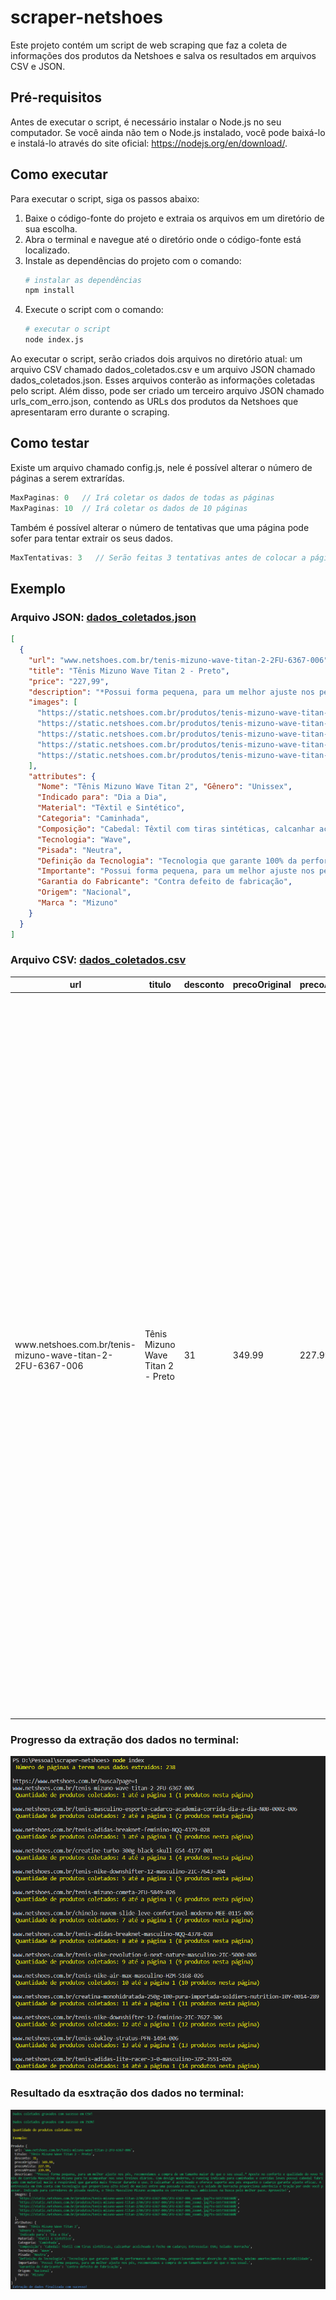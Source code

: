# scraper-netshoes

Este projeto contém um script de web scraping que faz a coleta de informações dos produtos da Netshoes e salva os resultados em arquivos CSV e JSON.

## Pré-requisitos
Antes de executar o script, é necessário instalar o Node.js no seu computador. Se você ainda não tem o Node.js instalado, você pode baixá-lo e instalá-lo através do site oficial: https://nodejs.org/en/download/.

## Como executar
Para executar o script, siga os passos abaixo:

1. Baixe o código-fonte do projeto e extraia os arquivos em um diretório de sua escolha.
2. Abra o terminal e navegue até o diretório onde o código-fonte está localizado.
3. Instale as dependências do projeto com o comando: 
    ```bash
    # instalar as dependências
    npm install
    ```
4. Execute o script com o comando: 
    ```bash
    # executar o script
    node index.js
    ```

Ao executar o script, serão criados dois arquivos no diretório atual: um arquivo CSV chamado dados_coletados.csv e um arquivo JSON chamado dados_coletados.json. Esses arquivos conterão as informações coletadas pelo script. Além disso, pode ser criado um terceiro arquivo JSON chamado urls_com_erro.json, contendo as URLs dos produtos da Netshoes que apresentaram erro durante o scraping.

## Como testar

Existe um arquivo chamado config.js, nele é possível alterar o número de páginas a serem extrarídas.

```js
MaxPaginas: 0   // Irá coletar os dados de todas as páginas
MaxPaginas: 10  // Irá coletar os dados de 10 páginas
```

Também é possível alterar o número de tentativas que uma página pode sofer para tentar extrair os seus dados.

```js
MaxTentativas: 3   // Serão feitas 3 tentativas antes de colocar a página na lista de páginas com erro
```

## Exemplo

### Arquivo JSON: <a href="./dados_coletados.json" target="_blank">dados_coletados.json</a>

```json
[
  {
    "url": "www.netshoes.com.br/tenis-mizuno-wave-titan-2-2FU-6367-006",
    "title": "Tênis Mizuno Wave Titan 2 - Preto",
    "price": "227,99",
    "description": "*Possui forma pequena, para um melhor ajuste nos pés, recomendamos a compra de um tamanho maior do que o seu usual.* Aposte no conforto e qualidade do novo Tênis de Corrida Masculino da Mizuno para te acompanhar nos seus treinos diários. Com design moderno, o running indicado para caminhadas e corridas leves possui cabedal fabricado com material macio e respirável que garante mais frescor durante o uso. O calcanhar é acolchoado e oferece suporte aos pés enquanto o cadarço garante ajuste eficaz. A entressola em EVA conta com tecnologia que proporciona alto nível de maciez entre uma passada e outra; e o solado de borracha proporciona aderência e tração por onde você passar. Indicado para corredores de pisada neutra, o Tênis Masculino Mizuno acompanha os corredores mais ambiciosos na busca pelo melhor pace. Aproveite!",
    "images": [
      "https://static.netshoes.com.br/produtos/tenis-mizuno-wave-titan-2/06/2FU-6367-006/2FU-6367-006_zoom1.jpg?ts=1657368380&",
      "https://static.netshoes.com.br/produtos/tenis-mizuno-wave-titan-2/06/2FU-6367-006/2FU-6367-006_zoom2.jpg?ts=1657368380&",
      "https://static.netshoes.com.br/produtos/tenis-mizuno-wave-titan-2/06/2FU-6367-006/2FU-6367-006_zoom3.jpg?ts=1657368380&",
      "https://static.netshoes.com.br/produtos/tenis-mizuno-wave-titan-2/06/2FU-6367-006/2FU-6367-006_zoom4.jpg?ts=1657368380&",
      "https://static.netshoes.com.br/produtos/tenis-mizuno-wave-titan-2/06/2FU-6367-006/2FU-6367-006_zoom5.jpg?ts=1657368380&"
    ],
    "attributes": {
      "Nome": "Tênis Mizuno Wave Titan 2", "Gênero": "Unissex",
      "Indicado para": "Dia a Dia",
      "Material": "Têxtil e Sintético",
      "Categoria": "Caminhada",
      "Composição": "Cabedal: Têxtil com tiras sintéticas, calcanhar acolchoado e fecho em cadarço; Entressola: EVA; Solado: Borracha",
      "Tecnologia": "Wave",
      "Pisada": "Neutra",
      "Definição da Tecnologia": "Tecnologia que garante 100% da performance do sistema, proporcionando maior absorção de impacto, máximo amortecimento e estabilidade",
      "Importante": "Possui forma pequena, para um melhor ajuste nos pés, recomendamos a compra de um tamanho maior do que o seu usual.",
      "Garantia do Fabricante": "Contra defeito de fabricação",
      "Origem": "Nacional",
      "Marca ": "Mizuno"
    }
  }
]
```

### Arquivo CSV: <a href="./dados_coletados.csv" target="_blank">dados_coletados.csv</a>


<table>
<thead>
<tr>
<th>url</th>
<th>titulo</th>
<th>desconto</th>
<th>precoOriginal</th>
<th>precoAVista</th>
<th>precoAPrazo</th>
<th>descricao</th>
<th style="width: 500px">images</th>
<th>atributos</th>
</tr>
</thead>
<tbody>
<tr>
<td>www.netshoes.com.br/tenis-mizuno-wave-titan-2-2FU-6367-006</td>
<td>Tênis Mizuno Wave Titan 2 - Preto</td>
<td>31</td>
<td>349.99</td>
<td>227.99</td>
<td>239.99</td>
<td><em>Possui forma pequena, para um melhor ajuste nos pés, recomendamos a compra de um tamanho maior do que o seu usual.</em> Aposte no conforto e qualidade do novo Tênis de Corrida Masculino da Mizuno para te acompanhar nos seus treinos diários. Com design moderno, o running indicado para caminhadas e corridas leves possui cabedal fabricado com material macio e respirável que garante mais frescor durante o uso. O calcanhar é acolchoado e oferece suporte aos pés enquanto o cadarço garante ajuste eficaz. A entressola em EVA conta com tecnologia que proporciona alto nível de maciez entre uma passada e outra; e o solado de borracha proporciona aderência e tração por onde você passar. Indicado para corredores de pisada neutra, o Tênis Masculino Mizuno acompanha os corredores mais ambiciosos na busca pelo melhor pace. Aproveite!</td>
<td style="width: 500px"><img src="https://static.netshoes.com.br/produtos/tenis-mizuno-wave-titan-2/06/2FU-6367-006/2FU-6367-006_zoom1.jpg?ts=1657368380&"/><br><img src="https://static.netshoes.com.br/produtos/tenis-mizuno-wave-titan-2/06/2FU-6367-006/2FU-6367-006_zoom2.jpg?ts=1657368380&"/><br><img src="https://static.netshoes.com.br/produtos/tenis-mizuno-wave-titan-2/06/2FU-6367-006/2FU-6367-006_zoom3.jpg?ts=1657368380&"/><br><img src="https://static.netshoes.com.br/produtos/tenis-mizuno-wave-titan-2/06/2FU-6367-006/2FU-6367-006_zoom4.jpg?ts=1657368380&"/><br><img src="https://static.netshoes.com.br/produtos/tenis-mizuno-wave-titan-2/06/2FU-6367-006/2FU-6367-006_zoom5.jpg?ts=1657368380&"/></td>
<td>Nome: &quot;Tênis Mizuno Wave Titan 2&quot;, Gênero: &quot;Unissex&quot;, Indicado para: &quot;Dia a Dia&quot;, Material: &quot;Têxtil e Sintético&quot;, Categoria: &quot;Caminhada&quot;, Composição: &quot;Cabedal: Têxtil com tiras sintéticas, calcanhar acolchoado e fecho em cadarço; Entressola: EVA; Solado: Borracha&quot;, Tecnologia: &quot;Wave&quot;, Pisada: &quot;Neutra&quot;, Definição da Tecnologia: &quot;Tecnologia que garante 100% da performance do sistema, proporcionando maior absorção de impacto, máximo amortecimento e estabilidade&quot;, Importante: &quot;Possui forma pequena, para um melhor ajuste nos pés, recomendamos a compra de um tamanho maior do que o seu usual.&quot;, Garantia do Fabricante: &quot;Contra defeito de fabricação&quot;, Origem: &quot;Nacional&quot;, Marca: &quot;Mizuno&quot;</td>
</tr>
</tbody>
</table>

### Progresso da extração dos dados no terminal:

<img src="./progress_terminal.png"/>

### Resultado da esxtração dos dados no terminal:

<img src="./result_terminal.png"/>

